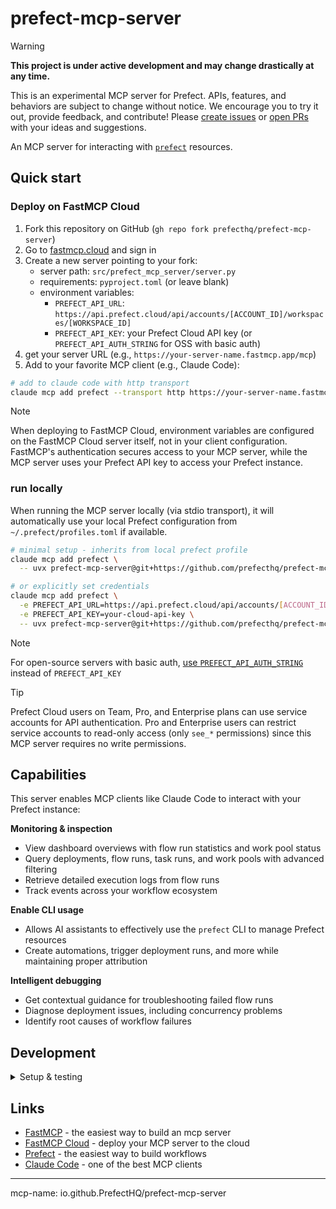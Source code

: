 # prefect-mcp-server

> [!WARNING]
> **This project is under active development and may change drastically at any time.**
> 
> This is an experimental MCP server for Prefect. APIs, features, and behaviors are subject to change without notice. We encourage you to try it out, provide feedback, and contribute! Please [create issues](https://github.com/PrefectHQ/prefect-mcp-server/issues) or [open PRs](https://github.com/PrefectHQ/prefect-mcp-server/pulls) with your ideas and suggestions.

An MCP server for interacting with [`prefect`](https://github.com/prefecthq/prefect) resources.

## Quick start

### Deploy on FastMCP Cloud

1. Fork this repository on GitHub (`gh repo fork prefecthq/prefect-mcp-server`)
2. Go to [fastmcp.cloud](https://fastmcp.cloud) and sign in
3. Create a new server pointing to your fork:
   - server path: `src/prefect_mcp_server/server.py`
   - requirements: `pyproject.toml` (or leave blank)
   - environment variables:
     - `PREFECT_API_URL`: `https://api.prefect.cloud/api/accounts/[ACCOUNT_ID]/workspaces/[WORKSPACE_ID]`
     - `PREFECT_API_KEY`: your Prefect Cloud API key (or `PREFECT_API_AUTH_STRING` for OSS with basic auth)
4. get your server URL (e.g., `https://your-server-name.fastmcp.app/mcp`)
5. Add to your favorite MCP client (e.g., Claude Code):

```bash
# add to claude code with http transport
claude mcp add prefect --transport http https://your-server-name.fastmcp.app/mcp
```

> [!NOTE]
> When deploying to FastMCP Cloud, environment variables are configured on the FastMCP Cloud server itself, not in your client configuration. FastMCP's authentication secures access to your MCP server, while the MCP server uses your Prefect API key to access your Prefect instance.

### run locally

When running the MCP server locally (via stdio transport), it will automatically use your local Prefect configuration from `~/.prefect/profiles.toml` if available.

```bash
# minimal setup - inherits from local prefect profile
claude mcp add prefect \
  -- uvx prefect-mcp-server@git+https://github.com/prefecthq/prefect-mcp-server.git

# or explicitly set credentials
claude mcp add prefect \
  -e PREFECT_API_URL=https://api.prefect.cloud/api/accounts/[ACCOUNT_ID]/workspaces/[WORKSPACE_ID] \
  -e PREFECT_API_KEY=your-cloud-api-key \
  -- uvx prefect-mcp-server@git+https://github.com/prefecthq/prefect-mcp-server.git
```

> [!NOTE]
> For open-source servers with basic auth, [use `PREFECT_API_AUTH_STRING`](https://docs.prefect.io/v3/advanced/security-settings#basic-authentication) instead of `PREFECT_API_KEY`

> [!TIP]
> Prefect Cloud users on Team, Pro, and Enterprise plans can use service accounts for API authentication. Pro and Enterprise users can restrict service accounts to read-only access (only `see_*` permissions) since this MCP server requires no write permissions.

## Capabilities

This server enables MCP clients like Claude Code to interact with your Prefect instance:

**Monitoring & inspection**
- View dashboard overviews with flow run statistics and work pool status
- Query deployments, flow runs, task runs, and work pools with advanced filtering
- Retrieve detailed execution logs from flow runs
- Track events across your workflow ecosystem

**Enable CLI usage**
- Allows AI assistants to effectively use the `prefect` CLI to manage Prefect resources
- Create automations, trigger deployment runs, and more while maintaining proper attribution

**Intelligent debugging**
- Get contextual guidance for troubleshooting failed flow runs
- Diagnose deployment issues, including concurrency problems
- Identify root causes of workflow failures

## Development

<details>
<summary>Setup & testing</summary>

```bash
# clone the repo
gh repo clone prefecthq/prefect-mcp-server && cd prefect-mcp-server

# install dev deps and pre-commit hooks
just setup

# run tests (uses ephemeral prefect database via prefect_test_harness)
just test
```

</details>

## Links

- [FastMCP](https://github.com/jlowin/fastmcp) - the easiest way to build an mcp server
- [FastMCP Cloud](https://fastmcp.cloud) - deploy your MCP server to the cloud
- [Prefect](https://github.com/prefecthq/prefect) - the easiest way to build workflows
- [Claude Code](https://docs.anthropic.com/en/docs/claude-code/overview) - one of the best MCP clients

---

mcp-name: io.github.PrefectHQ/prefect-mcp-server
